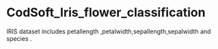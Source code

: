 # CodSoft_Iris_flower_classification
IRIS dataset includes petallength ,petalwidth,sepallength,sepalwidth and species . 
